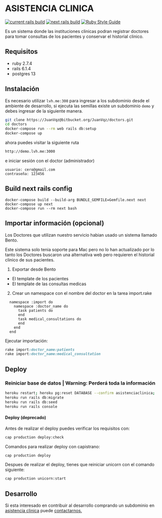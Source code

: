 # ASISTENCIA CLINICA

[![current rails build](https://github.com/JuanVqz/doctors/actions/workflows/current-rails-app.yml/badge.svg)](https://github.com/JuanVqz/doctors/actions/workflows/current-rails-app.yml)
[![next rails build](https://github.com/JuanVqz/doctors/actions/workflows/next-rails-app.yml/badge.svg)](https://github.com/JuanVqz/doctors/actions/workflows/next-rails-app.yml)
[![Ruby Style Guide](https://img.shields.io/badge/code_style-standard-brightgreen.svg)](https://github.com/testdouble/standard)

Es un sistema donde las instituciones clinicas podran registrar doctores para
tomar consultas de los pacientes y conservar el historial clinico.

## Requisitos

- ruby 2.7.4
- rails 6.1.4
- postgres 13

## Instalación

Es necesario utilizar `lvh.me:300` para ingresar a los subdominio desde el ambiente
de desarrollo, si ejecuta las semillas existe un subdominio `demo`
y debes ingresar de la siguiente manera.

```sh
git clone https://JuanVqz@bitbucket.org/JuanVqz/doctors.git
cd doctors
docker-compose run --rm web rails db:setup
docker-compose up
```

ahora puedes visitar la siguiente ruta

```bash
http://demo.lvh.me:3000
```

e iniciar sesión con el doctor (administrador)

```
usuario: cero@gmail.com
contraseña: 123456
```

## Build next rails config

```
docker-compose build --build-arg BUNDLE_GEMFILE=Gemfile.next next
docker-compose up next
docker-compose run --rm next bash
```

## Importar información (opcional)

Los Doctores que utilizan nuestro servicio habian usado un sistema llamado Bento.

Este sistema solo tenia soporte para Mac pero no lo han actualizado por lo tanto
los Doctores buscaron una alternativa web pero requieren el historial clinico de sus pacientes.

1. Exportar desde Bento

- El template de los pacientes
- El template de las consultas medicas

2. Crear un namespace con el nombre del doctor en la tarea import.rake

```
  namespace :import do
    namespace :doctor_name do
      task patients do
      end
      task medical_consultations do
      end
    end
  end
```

Ejecutar importación:

```ruby
rake import:doctor_name:patients
rake import:doctor_name:medical_consultation
```

## Deploy

### Reiniciar base de datos | Warning: Perderá toda la información

```bash
heroku restart; heroku pg:reset DATABASE --confirm asistenciaclinica;
heroku run rails db:migrate
heroku run rails db:seed
heroku run rails console
```

#### Deploy (deprecado)

Antes de realizar el deploy puedes verificar los requisitos con:

```sh
cap production deploy:check
```

Comandos para realizar deploy con capistrano:

```sh
cap production deploy
```

Despues de realizar el deploy, tienes que reiniciar unicorn con el comando siguiente:

```sh
cap production unicorn:start
```

## Desarrollo

Si esta interesado en contribuir al desarrollo comprando un subdominio en
[asistencia clinica](https://asistenciaclinica.com/) puede [contactarnos.](https://github.com/JuanVqz)
